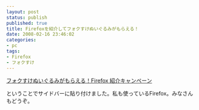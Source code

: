 ```yaml
---
layout: post
status: publish
published: true
title: Firefoxを紹介してフォクすけぬいぐるみがもらえる！
date: 2008-02-16 23:46:02
categories:
- pc
tags:
- Firefox
- フォクすけ
---
```

<a href="http://foxkeh.jp/campaign/fx2/">フォクすけぬいぐるみがもらえる！Firefox 紹介キャンペーン</a>

ということでサイドバーに貼り付けました。私も使っているFirefox。みなさんもどうぞ。
